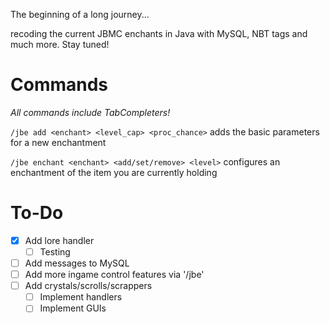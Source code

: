 The beginning of a long journey...

recoding the current JBMC enchants in Java with MySQL, NBT tags and much more. Stay tuned!

# Commands
_All commands include TabCompleters!_

`/jbe add <enchant> <level_cap> <proc_chance>` adds the basic parameters for a new enchantment

`/jbe enchant <enchant> <add/set/remove> <level>` configures an enchantment of the item you are currently holding

# To-Do
- [x] Add lore handler
  - [ ] Testing
- [ ] Add messages to MySQL
- [ ] Add more ingame control features via '/jbe'
- [ ] Add crystals/scrolls/scrappers
  - [ ] Implement handlers
  - [ ] Implement GUIs
